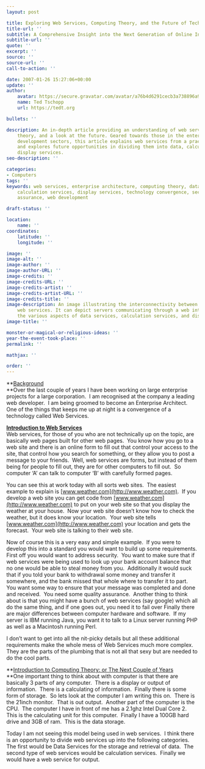 ```yaml
---
layout: post

title: Exploring Web Services, Computing Theory, and the Future of Technology
title-url: ''
subtitle: A Comprehensive Insight into the Next Generation of Online Integration
subtitle-url: ''
quote: ''
excerpt: ''
source: ''
source-url: ''
call-to-action: ''

date: 2007-01-26 15:27:06+00:00
update: ''
author:
    avatar: https://secure.gravatar.com/avatar/a76b4d6291cecb3a738896a971bfb903?s=512&d=mp&r=g
    name: Ted Tschopp
    url: https://tedt.org

bullets: ''

description: An in-depth article providing an understanding of web services, computing
    theory, and a look at the future. Geared towards those in the enterprise and web
    development sectors, this article explains web services from a practical standpoint
    and explores future opportunities in dividing them into data, calculation, and
    display services.
seo-description: ''

categories:
- Computers
tags: ''
keywords: web services, enterprise architecture, computing theory, data services,
    calculation services, display services, technology convergence, security, quality
    assurance, web development

draft-status: ''

location:
    name: ''
coordinates:
    latitude: ''
    longitude: ''

image: ''
image-alt: ''
image-author: ''
image-author-URL: ''
image-credits: ''
image-credits-URL: ''
image-credits-artist: ''
image-credits-artist-URL: ''
image-credits-title: ''
image-description: An image illustrating the interconnectivity between computers through
    web services. It can depict servers communicating through a web interface, symbolizing
    the various aspects of data services, calculation services, and display services.
image-title: ''

monster-or-magical-or-religious-ideas: ''
year-the-event-took-place: ''
permalink: ''

mathjax: ''

order: ''
---
```

**<u>Background  
</u>**Over the last couple of years I have been working on large enterprise projects for a large corporation.&nbsp; I am recognised at the company a leading web developer.&nbsp; I am being groomed to become an Enterprise Architect. One of the things that keeps me up at night is a convergence of a technology called Web Services.

**<u>Introduction to Web Services</u>**  
Web services, for those of you who are not technically up on the topic, are basically web pages built for other web pages.&nbsp; You know how you go to a web site and there is an online form to fill out that control your access to the site, that control how you search for something, or they allow you to post a message to your friends.&nbsp; Well, web services are forms, but instead of them being for people to fill out, they are for other computers to fill out.&nbsp; So computer &lsquo;A&rsquo; can talk to computer &lsquo;B&rsquo; with carefully formed pages.&nbsp; 

You can see this at work today with all sorts web sites.&nbsp; The easiest example to explain is [www.weather.com](http://www.weather.com).&nbsp; If you develop a web site you can get code from&nbsp;[www.weather.com](http://www.weather.com) to put on your web site so that you display the weather at your house.&nbsp; Now your web site doesn&rsquo;t know how to check the weather, but it does know your location.&nbsp; Your web site tells [www.weather.com](http://www.weather.com) your location and gets the forecast.&nbsp; Your web site is talking to their web site.

Now of course this is a very easy and&nbsp;simple example.&nbsp; If you were to develop this into a standard you would want to build up some requirements.&nbsp; First off you would want to address security.&nbsp; You want to make sure that if web services were being used to look up your bank account balance that no one would be able to steal money from you.&nbsp; Additionally it would suck that if you told your bank to withdrawal some money and transfer it somewhere, and the bank missed that whole where to transfer it to part.&nbsp; You want some way to ensure that your message was completed and done and received.&nbsp; You need some quality assurance.&nbsp; Another thing to think about is that you might have a bunch of web services (say google) which all do the same thing, and if one goes out, you need it to fail over Finally there are major differences between computer hardware and software.&nbsp; If my server is IBM running Java, you want it to talk to a Linux server running PHP as well as a Macintosh running Perl.

I don&rsquo;t want to get into all the nit-picky details but all these additional requirements make the whole mess of Web Services much more complex.&nbsp; They are the parts of the plumbing that is not all that sexy but are needed to do the cool parts.

**<u>Introduction to Computing Theory: or The Next Couple of Years  
</u>**One important thing to think about with computer is that there are basically 3 parts of any computer.&nbsp; There is a display&nbsp;or output of information.&nbsp; There is a calculating of information.&nbsp; Finally there is some form of storage.&nbsp; So lets look at the computer I am writing this on.&nbsp;&nbsp;There is the 21inch&nbsp;monitor.&nbsp; That is out output.&nbsp; Another part of the computer is the CPU.&nbsp; The computer I have in front of me has a 2.1ghz Intel Dual Core 2.&nbsp; This is the calculating unit for this computer.&nbsp; Finally I have a 100GB hard drive and 3GB of ram.&nbsp; This is the data storage.

Today I am not seeing this model being used in web services.&nbsp; I think there is an opportunity to divide web services up into the following categories.&nbsp; The first would be Data Services for the storage and retrieval of data.&nbsp; The second type of web services would be calculation services.&nbsp; Finally we would have a web service for output.
